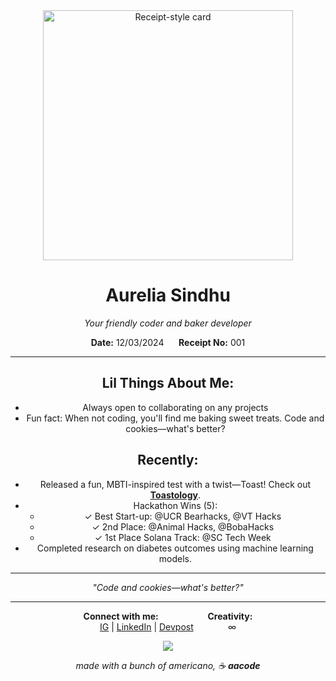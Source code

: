 <div align="center">
  <img width="400" src="https://github.com/AureliaSindhu/AureliaSindhu/assets/YOUR_ASSET_ID/receipt.png" alt="Receipt-style card">
</div>

<div align="center">

# Aurelia Sindhu
*Your friendly coder and baker developer*

**Date:** 12/03/2024 &nbsp;&nbsp;&nbsp;&nbsp; **Receipt No:** 001

---
## Lil Things About Me:
- Always open to collaborating on any projects
- Fun fact: When not coding, you'll find me baking sweet treats. Code and cookies—what's better?

## Recently:
- Released a fun, MBTI-inspired test with a twist—Toast! Check out [**Toastology**](https://bit.ly/toastology).
- Hackathon Wins (5):
  - ✓ Best Start-up: @UCR Bearhacks, @VT Hacks
  - ✓ 2nd Place: @Animal Hacks, @BobaHacks
  - ✓ 1st Place Solana Track: @SC Tech Week
- Completed research on diabetes outcomes using machine learning models.

---

*"Code and cookies—what's better?"*

---

**Connect with me:** &nbsp;&nbsp;&nbsp;&nbsp;&nbsp;&nbsp;&nbsp;&nbsp;&nbsp;&nbsp;&nbsp;&nbsp;&nbsp;&nbsp;&nbsp;&nbsp;&nbsp;&nbsp; **Creativity:**  
[IG](https://www.instagram.com/aacodee/?hl=en) | [LinkedIn](https://www.linkedin.com/in/aurelia-sindhunirmala/) | [Devpost](https://devpost.com/AureliaSindhu) &nbsp;&nbsp;&nbsp;&nbsp;&nbsp;&nbsp;&nbsp;&nbsp;&nbsp;&nbsp;&nbsp;&nbsp; ∞

<a href="https://visitcount.itsvg.in">
  <img src="https://visitcount.itsvg.in/api?id=AureliaSindhu&label=cafe%20visits&color=12&icon=7&pretty=true" />
</a>

*made with a bunch of americano, ☕️ **aacode***

</div>

